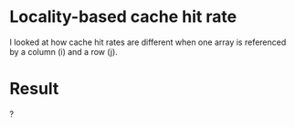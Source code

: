 # Locality-based cache hit rate
I looked at how cache hit rates are different when one array is referenced by a column (i) and a row (j). <br>

# Result
?
